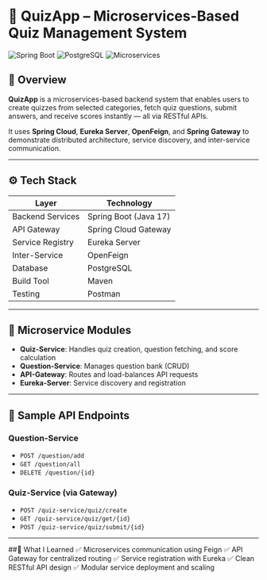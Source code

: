 # 🎯 QuizApp – Microservices-Based Quiz Management System

![Spring Boot](https://img.shields.io/badge/SpringBoot-3.0-green.svg) ![PostgreSQL](https://img.shields.io/badge/Database-PostgreSQL-blue) ![Microservices](https://img.shields.io/badge/Architecture-Microservices-orange)

## 📖 Overview

**QuizApp** is a microservices-based backend system that enables users to create quizzes from selected categories, fetch quiz questions, submit answers, and receive scores instantly — all via RESTful APIs.

It uses **Spring Cloud**, **Eureka Server**, **OpenFeign**, and **Spring Gateway** to demonstrate distributed architecture, service discovery, and inter-service communication.

---

## ⚙️ Tech Stack

| Layer            | Technology                     |
|------------------|--------------------------------|
| Backend Services | Spring Boot (Java 17)          |
| API Gateway      | Spring Cloud Gateway           |
| Service Registry | Eureka Server                  |
| Inter-Service    | OpenFeign                      |
| Database         | PostgreSQL                     |
| Build Tool       | Maven                          |
| Testing          | Postman                        |

---

## 📂 Microservice Modules

- **Quiz-Service**: Handles quiz creation, question fetching, and score calculation
- **Question-Service**: Manages question bank (CRUD)
- **API-Gateway**: Routes and load-balances API requests
- **Eureka-Server**: Service discovery and registration

---

## 🔌 Sample API Endpoints

### Question-Service
- `POST /question/add`
- `GET /question/all`
- `DELETE /question/{id}`

### Quiz-Service (via Gateway)
- `POST /quiz-service/quiz/create`
- `GET /quiz-service/quiz/get/{id}`
- `POST /quiz-service/quiz/submit/{id}`

---

##🧠 What I Learned
✅ Microservices communication using Feign
✅ API Gateway for centralized routing
✅ Service registration with Eureka
✅ Clean RESTful API design
✅ Modular service deployment and scaling
